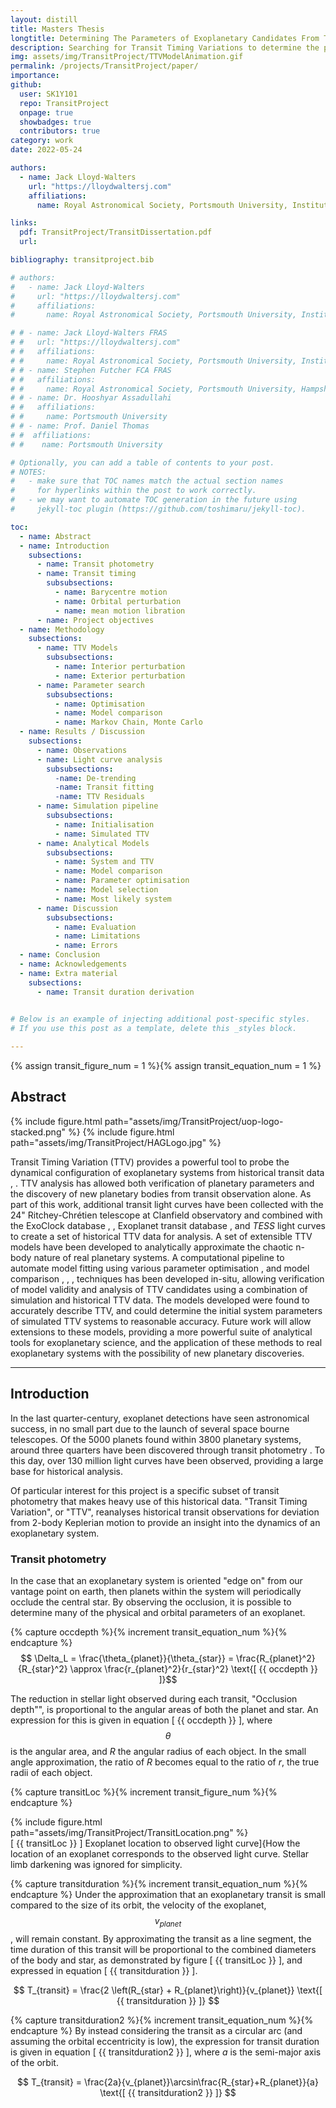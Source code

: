 ```yaml
---
layout: distill
title: Masters Thesis
longtitle: Determining The Parameters of Exoplanetary Candidates From Transit Timing Variations
description: Searching for Transit Timing Variations to determine the parameters of additional exoplanets in a system.
img: assets/img/TransitProject/TTVModelAnimation.gif
permalink: /projects/TransitProject/paper/
importance:
github:
  user: SK1Y101
  repo: TransitProject
  onpage: true
  showbadges: true
  contributors: true
category: work
date: 2022-05-24

authors:
  - name: Jack Lloyd-Walters
    url: "https://lloydwaltersj.com"
    affiliations:
      name: Royal Astronomical Society, Portsmouth University, Institute of Physics

links:
  pdf: TransitProject/TransitDissertation.pdf
  url:

bibliography: transitproject.bib

# authors:
#   - name: Jack Lloyd-Walters
#     url: "https://lloydwaltersj.com"
#     affiliations:
#       name: Royal Astronomical Society, Portsmouth University, Institute of Physics

# # - name: Jack Lloyd-Walters FRAS
# #   url: "https://lloydwaltersj.com"
# #   affiliations:
# #     name: Royal Astronomical Society, Portsmouth University, Institute of Physics
# # - name: Stephen Futcher FCA FRAS
# #   affiliations:
# #     name: Royal Astronomical Society, Portsmouth University, Hampshire Astronomical Group
# # - name: Dr. Hooshyar Assadullahi
# #   affiliations:
# #     name: Portsmouth University
# # - name: Prof. Daniel Thomas
# #  affiliations:
# #    name: Portsmouth University

# Optionally, you can add a table of contents to your post.
# NOTES:
#   - make sure that TOC names match the actual section names
#     for hyperlinks within the post to work correctly.
#   - we may want to automate TOC generation in the future using
#     jekyll-toc plugin (https://github.com/toshimaru/jekyll-toc).

toc:
  - name: Abstract
  - name: Introduction
    subsections:
      - name: Transit photometry
      - name: Transit timing
        subsubsections:
          - name: Barycentre motion
          - name: Orbital perturbation
          - name: mean motion libration
      - name: Project objectives
  - name: Methodology
    subsections:
      - name: TTV Models
        subsubsections:
          - name: Interior perturbation
          - name: Exterior perturbation
      - name: Parameter search
        subsubsections:
          - name: Optimisation
          - name: Model comparison
          - name: Markov Chain, Monte Carlo
  - name: Results / Discussion
    subsections:
      - name: Observations
      - name: Light curve analysis
        subsubsections:
          -name: De-trending
          -name: Transit fitting
          -name: TTV Residuals
      - name: Simulation pipeline
        subsubsections:
          - name: Initialisation
          - name: Simulated TTV
      - name: Analytical Models
        subsubsections:
          - name: System and TTV
          - name: Model comparison
          - name: Parameter optimisation
          - name: Model selection
          - name: Most likely system
      - name: Discussion
        subsubsections:
          - name: Evaluation
          - name: Limitations
          - name: Errors
  - name: Conclusion
  - name: Acknowledgements
  - name: Extra material
    subsections:
      - name: Transit duration derivation
  

# Below is an example of injecting additional post-specific styles.
# If you use this post as a template, delete this _styles block.

---
```

{% assign transit_figure_num = 1 %}{% assign transit_equation_num = 1 %}

## Abstract

<div class="l-gutter">
  {% include figure.html path="assets/img/TransitProject/uop-logo-stacked.png" %}
  {% include figure.html path="assets/img/TransitProject/HAGLogo.jpg" %}
</div>

Transit Timing Variation (TTV) provides a powerful tool to probe the dynamical configuration of exoplanetary systems from historical transit data <d-cite key="firstTTVPaper"></d-cite>, <d-cite key="secondTTVPaper"></d-cite>. TTV analysis has allowed both verification of planetary parameters <d-cite key="TrappistMass"></d-cite> and the discovery of new planetary bodies <d-cite key="Keplerc"></d-cite> from transit observation alone.
As part of this work, additional transit light curves have been collected with the 24" Ritchey-Chrétien telescope at Clanfield observatory and combined with the ExoClock database <d-cite key="ExoClockI"></d-cite>, <d-cite key="ExoClockII"></d-cite>, Exoplanet transit database <d-cite key="ETD"></d-cite>, and *TESS* light curves <d-cite key="tess"></d-cite> to create a set of historical TTV data for analysis.
A set of extensible TTV models have been developed to analytically approximate the chaotic n-body nature of real planetary systems. A computational pipeline to automate model fitting using various parameter optimisation <d-cite key="diffEvo"></d-cite>, <d-cite key="dualAnnealing"></d-cite> and model comparison <d-cite key="AIC"></d-cite>, <d-cite key="AIC2"></d-cite>, <d-cite key="AICC"></d-cite>, <d-cite key="BIC"></d-cite> techniques has been developed in-situ, allowing verification of model validity and analysis of TTV candidates using a combination of simulation and historical TTV data.
The models developed were found to accurately describe TTV, and could determine the initial system parameters of simulated TTV systems to reasonable accuracy.
Future work will allow extensions to these models, providing a more powerful suite of analytical tools for exoplanetary science, and the application of these methods to real exoplanetary systems with the possibility of new planetary discoveries.

***

## Introduction

In the last quarter-century, exoplanet detections have seen astronomical success, in no small part due to the launch of several space bourne telescopes. Of the 5000 planets found within 3800 planetary systems, around three quarters have been discovered through transit photometry <d-cite key="exoplanetArchive"></d-cite>. To this day, over 130 million light curves have been observed, providing a large base for historical analysis.

Of particular interest for this project is a specific subset of transit photometry that makes heavy use of this historical data. "Transit Timing Variation", or "TTV", reanalyses historical transit observations for deviation from 2-body Keplerian motion to provide an insight into the dynamics of an exoplanetary system.

### Transit photometry

In the case that an exoplanetary system is oriented "edge on" from our vantage point on earth, then planets within the system will periodically occlude the central star. By observing the occlusion, it is possible to determine many of the physical and orbital parameters of an exoplanet.

{% capture occdepth %}{% increment transit_equation_num %}{% endcapture %}
$$ \Delta_L = \frac{\theta_{planet}}{\theta_{star}} = \frac{R_{planet}^2}{R_{star}^2} \approx \frac{r_{planet}^2}{r_{star}^2} \text{[ {{ occdepth }} ]}$$

The reduction in stellar light observed during each transit, "Occlusion depth"", is proportional to the angular areas of both the planet and star. An expression for this is given in equation <fig>[ {{ occdepth }} ]</fig>, where $$ \theta $$ is the angular area, and $R$ the angular radius of each object. In the small angle approximation, the ratio of $R$ becomes equal to the ratio of $r$, the true radii of each object.

{% capture transitLoc %}{% increment transit_figure_num %}{% endcapture %}
<div class="row">
    <div class="col-sm g-0 imgfig">
        {% include figure.html path="assets/img/TransitProject/TransitLocation.png" %}
    </div>
</div>
<div class="caption">
    <fig>[ {{ transitLoc }} ]</fig> Exoplanet location to observed light curve]{How the location of an exoplanet corresponds to the observed light curve. Stellar limb darkening was ignored for simplicity.
</div>

{% capture transitduration %}{% increment transit_equation_num %}{% endcapture %}
Under the approximation that an exoplanetary transit is small compared to the size of its orbit, the velocity of the exoplanet, $$ v_{planet} $$, will remain constant. By approximating the transit as a line segment, the time duration of this transit will be proportional to the combined diameters of the body and star, as demonstrated by figure <fig>[ {{ transitLoc }} ]</fig>, and expressed in equation <fig>[ {{ transitduration }} ]</fig>.

$$ T_{transit} = \frac{2 \left(R_{star} + R_{planet}\right)}{v_{planet}} \text{[ {{ transitduration }} ]} $$

{% capture transitduration2 %}{% increment transit_equation_num %}{% endcapture %}
By instead considering the transit as a circular arc (and assuming the orbital eccentricity is low), the expression for transit duration is given in equation <fig>[ {{ transitduration2 }} ]</fig>, where $a$ is the semi-major axis of the orbit.

$$ T_{transit} = \frac{2a}{v_{planet}}\arcsin\frac{R_{star}+R_{planet}}{a}  \text{[ {{ transitduration2 }} ]} $$
